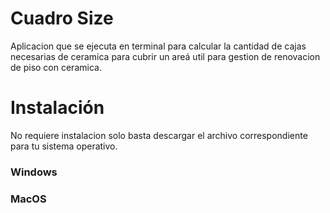 <h1>Cuadro Size</h1>

<p>Aplicacion que se ejecuta en terminal para calcular la cantidad de cajas necesarias de ceramica para cubrir un areá util para gestion de renovacion de piso con ceramica.</p>

<h1>Instalación</h1>

No requiere instalacion solo basta descargar el archivo correspondiente para tu sistema operativo.

<h3>Windows</h3>

<h3>MacOS</h3>
